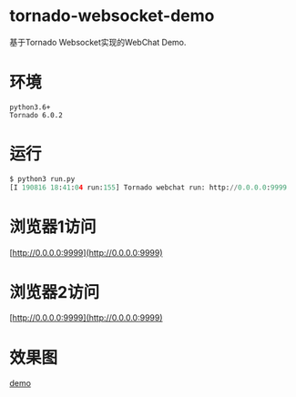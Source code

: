 # tornado-websocket-demo
基于Tornado Websocket实现的WebChat Demo.

# 环境
```
python3.6+
Tornado 6.0.2
```

# 运行
```python
$ python3 run.py
[I 190816 18:41:04 run:155] Tornado webchat run: http://0.0.0.0:9999

```

# 浏览器1访问
[http://0.0.0.0:9999](http://0.0.0.0:9999)

# 浏览器2访问
[http://0.0.0.0:9999](http://0.0.0.0:9999)

# 效果图
[demo](http://qiniucdn.timilong.com/WechatIMG7.png)
